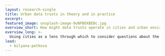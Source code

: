 ```yaml
---
layout: research-single
title: Urban data trusts in theory and in practice
excerpt: 
featured_image: unsplash-image-9uNFBOXBEBc.jpg
overview_short: How might data trusts operate in cities and urban environments?
overview_long: >-
  Using cities as a lens through which to consider questions about the collectivisation of data rights, this project is investigating how a civil data trust might be created in Graz, Austria. By combining insights from urban law and data protection law, it hopes to identify how Urban Data Trusts can be made compatible with both the provisions of the General Data Protection Regulation and other regulatory interventions that influence the design and operation of urban environments. It will also explore the opportunities for sharing data between different city trusts.
lead:
  - bilyana-petkova
---
```

